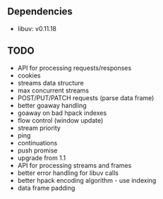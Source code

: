 ## Dependencies

* libuv: v0.11.18

## TODO

* API for processing requests/responses
* cookies
* streams data structure
* max concurrent streams
* POST/PUT/PATCH requests (parse data frame)
* better goaway handling
* goaway on bad hpack indexes
* flow control (window update)
* stream priority
* ping
* continuations
* push promise
* upgrade from 1.1
* API for processing streams and frames
* better error handling for libuv calls
* better hpack encoding algorithm - use indexing
* data frame padding
